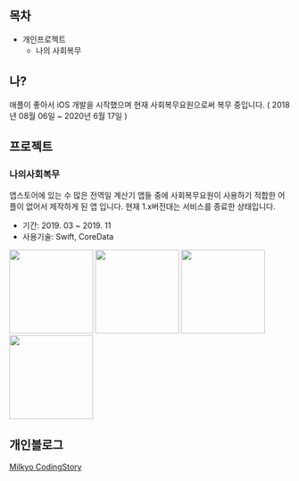 ## 목차



- 개인프로젝트
  - 나의 사회복무



## 나?

애플이 좋아서 iOS 개발을 시작했으며 현재 사회복무요원으로써 복무 중입니다.
( 2018년 08월 06일 ~ 2020년 6월 17일 )


## 프로젝트

### 나의사회복무

앱스토어에 있는 수 많은 전역일 계산기 앱들 중에 사회복무요원이 사용하기 적합한 어플이 없어서 제작하게 된 앱 입니다.
현재 1.x버전대는 서비스를 종료한 상태입니다.

- 기간: 2019. 03 ~ 2019. 11
- 사용기술: Swift, CoreData

<div>
<img width="150" src="https://user-images.githubusercontent.com/10572119/69313231-4f09bf80-0c74-11ea-8c05-3eb6e9ee622b.png">
<img width="150" src="https://user-images.githubusercontent.com/10572119/69313307-87110280-0c74-11ea-9c8c-07432ab46887.png">
<img width="150" src="https://user-images.githubusercontent.com/10572119/69313315-8f693d80-0c74-11ea-8dfb-9e10bde2bef9.png">
<img width="150" src="https://user-images.githubusercontent.com/10572119/69313322-92642e00-0c74-11ea-9c5b-c3abe0a10d35.png">
</div>


## 개인블로그

[Milkyo CodingStory]



[Milkyo CodingStory]: https://milyo-codingstories.tistory.com
##### 
